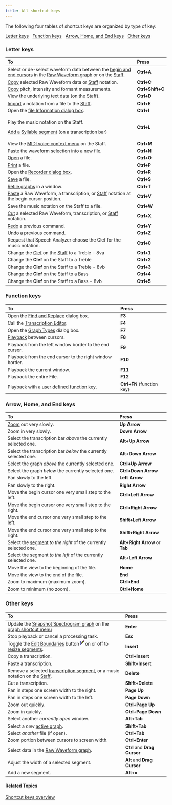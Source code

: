 ```yaml
---
title: All shortcut keys
---
```


The following four tables of shortcut keys are organized by type of key:

[Letter keys](#letter-keys)   [Function keys](#function-keys)   [Arrow, Home, and End keys](#arrow-home-and-end-keys)   [Other keys](#other-keys)

### **Letter keys**

|**To**|**Press**|
| :- | :- |
|Select or de-select waveform data between the [begin and end cursors](../menus/graphs/begin-end-cursors) in the [Raw Waveform graph](../menus/graphs/types/raw-waveform) or on the [Staff](../menus/graphs/types/music/staff).|**Ctrl+A**|
|[Copy](../menus/edit/cut-copy-paste) selected Raw Waveform data or [Staff](../menus/graphs/types/music/staff) notation.|**Ctrl+C**|
|[Copy](../menus/edit/cut-copy-paste) pitch, intensity and formant measurements.|**Ctrl+Shift+C**|
|View the underlying text data (on the Staff).|**Ctrl+D**|
|[Import](../menus/file/import) a notation from a file to the [Staff](../menus/graphs/types/music/staff).|**Ctrl+E**|
|Open the [file Information dialog box](../menus/file/information/overview).|**Ctrl+I**|
|<p>Play the music notation on the Staff.</p><p>[Add a Syllable segment](../menus/edit/transcription/add-syllable-segment) (on a transcription bar)</p>|**Ctrl+L**|
|View the [MIDI voice context menu](../menus/graphs/types/music/staff-shortcut-menu) on the Staff.|**Ctrl+M**|
|Paste the waveform selection into a new file.|**Ctrl+N**|
|[Open](../menus/file/open) a file.|**Ctrl+O**|
|[Print](../menus/file/print) a file.|**Ctrl+P**|
|Open the [Recorder dialog box](../menus/file/record-new).|**Ctrl+R**|
|[Save](../menus/file/save) a file.|**Ctrl+S**|
|[Retile graphs](../menus/window) in a window.|**Ctrl+T**|
|[Paste](../menus/edit/cut-copy-paste) a Raw Waveform, a transcription, or [Staff](../menus/graphs/types/music/staff) notation at the begin cursor position.|**Ctrl+V**|
|Save the music notation on the Staff to a file.|**Ctrl+W**|
|[Cut](../menus/edit/cut-copy-paste) a selected Raw Waveform, transcription, or [Staff](../menus/graphs/types/music/staff) notation.|**Ctrl+X**|
|[Redo](../menus/edit/undo-redo) a previous command.|**Ctrl+Y**|
|[Undo](../menus/edit/undo-redo) a previous command.|**Ctrl+Z**|
|Request that Speech Analyzer choose the Clef for the music notation.|**Ctrl+0**|
|Change the [Clef](../menus/graphs/types/music/clefs) on the [Staff](../menus/graphs/types/music/staff) to a Treble - 8va|**Ctrl+1**|
|Change the **Clef** on the Staff to a Treble|**Ctrl+2**|
|Change the **Clef** on the Staff to a Treble - 8vb|**Ctrl+3**|
|Change the **Clef** on the Staff to a Bass|**Ctrl+4**|
|Change the **Clef** on the Staff to a Bass - 8vb|**Ctrl+5**|

### **Function keys**

|**To**|**Press**|
| :- | :- |
|Open the [Find and Replace](../menus/edit/find) dialog box.|**F3**|
|Call the [Transcription Editor](../menus/edit/transcription/editor).|**F4**|
|Open the [Graph Types](../menus/graphs/types/overview) dialog box.|**F7**|
|[Playback](../menus/playback/overview) between cursors.|**F8**|
|Playback from the left window border to the end cursor.|**F9**|
|Playback from the end cursor to the right window border.|**F10**|
|Playback the current window.|**F11**|
|Playback the entire File.|**F12**|
|Playback with a [user defined function key](../menus/playback/function-keys).|**Ctrl+FN** (function key)|

### **Arrow, Home, and End keys**

|**To**|**Press**|
| :- | :- |
|[Zoom](../menus/graphs/zoom) out very slowly.|**Up Arrow**|
|Zoom in very slowly.|**Down Arrow**|
|Select the transcription bar *above* the currently selected one.|**Alt+Up Arrow**|
|Select the transcription bar *below* the currently selected one.|**Alt+Down Arrow**|
| Select the graph *above* the currently selected one.|**Ctrl+Up Arrow**|
| Select the graph *below* the currently selected one.|**Ctrl+Down Arrow**|
|Pan slowly to the left.|**Left Arrow**|
|Pan slowly to the right.|**Right Arrow**|
|Move the begin cursor one very small step to the left.|**Ctrl+Left Arrow**|
|Move the begin cursor one very small step to the right.|**Ctrl+Right Arrow**|
|Move the end cursor one very small step to the left.|**Shift+Left Arrow**|
|Move the end cursor one very small step to the right.|**Shift+Right Arrow**|
|Select the [segment](../menus/edit/segment) *to the right* of the currently selected one.|**Alt+Right Arrow** or **Tab**|
|Select the segment *to the left* of the currently selected one.|**Alt+Left Arrow**|
|Move the view to the beginning of the file.|**Home**|
|Move the view to the end of the file.|**End**|
|Zoom to maximum (maximum zoom).|**Ctrl+End**|
|Zoom to minimum (no zoom).|**Ctrl+Home**|

### **Other keys**

|**To**|**Press**|
| :- | :- |
|Update the [Snapshot Spectrogram graph](../menus/graphs/types/snapshot-spectrogram) on the [graph shortcut menu](../menus/graphs/shortcut)|**Enter**|
|Stop playback or cancel a processing task.|**Esc**|
|Toggle the [Edit Boundaries](../menus/edit/segment-boundaries) button ![](../../images/060.png)on or off to [resize segments](../menus/edit/segment-resizing).|**Insert**|
|Copy a transcription.|**Ctrl+Insert**|
|Paste a transcription.|**Shift+Insert**|
|Remove a selected [transcription segment](../menus/edit/transcription/guidelines), or a music notation on the [Staff](../menus/graphs/types/music/staff).|**Delete**|
|Cut a transcription.|**Shift+Delete**|
|Pan in steps one screen width to the right.|**Page Up**|
|Pan in steps one screen width to the left.|**Page Down**|
|Zoom out quickly.|**Ctrl+Page Up**|
|Zoom in quickly.|**Ctrl+Page Down**|
|Select another *currently open* window.|**Alt+Tab**|
|Select a *new* [active graph](../menus/graphs/active-graph).|**Shift+Tab**|
|Select *another* file (if open).|**Ctrl+Tab**|
|Zoom portion between cursors to screen width.|**Ctrl+Enter**|
|Select data in the [Raw Waveform graph](../menus/graphs/types/raw-waveform).|**Ctrl** and **Drag Cursor**|
|Adjust the width of a selected segment.|**Alt** and **Drag Cursor**|
|Add a new segment.|**Alt+=**|

#### **Related Topics**
[Shortcut keys overview](overview)
